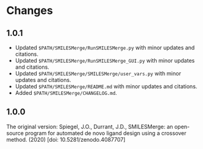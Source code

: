 Changes
=======

1.0.1
-----

* Updated `$PATH/SMILESMerge/RunSMILESMerge.py` with minor updates and citations.
* Updated `$PATH/SMILESMerge/RunSMILESMerge_GUI.py` with minor updates and citations.
* Updated `$PATH/SMILESMerge/SMILESMerge/user_vars.py` with minor updates and citations.
* Updated `$PATH/SMILESMerge/README.md` with minor updates and citations.
* Added `$PATH/SMILESMerge/CHANGELOG.md`.

1.0.0
-----

The original version:
Spiegel, J.O., Durrant, J.D., SMILESMerge: an open-source program for
automated de novo ligand design using a crossover method. (2020)
[doi: 10.5281/zenodo.4087707]
